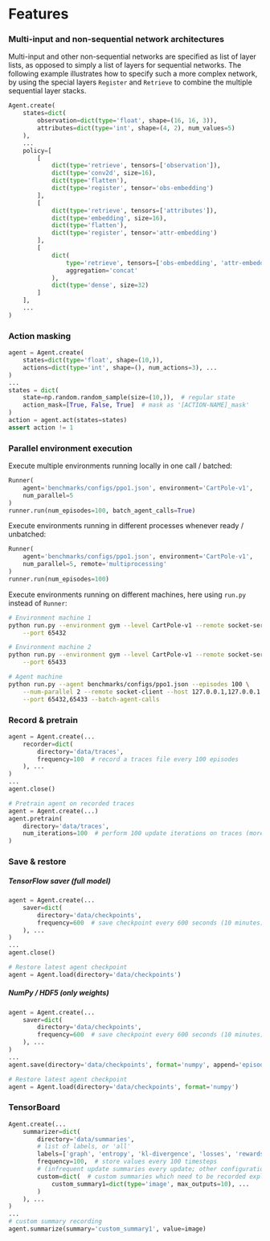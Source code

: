 Features
========


### Multi-input and non-sequential network architectures

Multi-input and other non-sequential networks are specified as list of layer lists, as opposed to
simply a list of layers for sequential networks. The following example illustrates how to specify
such a more complex network, by using the special layers `Register` and `Retrieve` to combine the
multiple sequential layer stacks.

```python
Agent.create(
    states=dict(
        observation=dict(type='float', shape=(16, 16, 3)),
        attributes=dict(type='int', shape=(4, 2), num_values=5)
    ),
    ...
    policy=[
        [
            dict(type='retrieve', tensors=['observation']),
            dict(type='conv2d', size=16),
            dict(type='flatten'),
            dict(type='register', tensor='obs-embedding')
        ],
        [
            dict(type='retrieve', tensors=['attributes']),
            dict(type='embedding', size=16),
            dict(type='flatten'),
            dict(type='register', tensor='attr-embedding')
        ],
        [
            dict(
                type='retrieve', tensors=['obs-embedding', 'attr-embedding'],
                aggregation='concat'
            ),
            dict(type='dense', size=32)
        ]
    ],
    ...
)
```



### Action masking

```python
agent = Agent.create(
    states=dict(type='float', shape=(10,)),
    actions=dict(type='int', shape=(), num_actions=3), ...
)
...
states = dict(
    state=np.random.random_sample(size=(10,)),  # regular state
    action_mask=[True, False, True]  # mask as '[ACTION-NAME]_mask'
)
action = agent.act(states=states)
assert action != 1
```



### Parallel environment execution

Execute multiple environments running locally in one call / batched:

```python
Runner(
    agent='benchmarks/configs/ppo1.json', environment='CartPole-v1',
    num_parallel=5
)
runner.run(num_episodes=100, batch_agent_calls=True)
```

Execute environments running in different processes whenever ready / unbatched:

```python
Runner(
    agent='benchmarks/configs/ppo1.json', environment='CartPole-v1',
    num_parallel=5, remote='multiprocessing'
)
runner.run(num_episodes=100)
```

Execute environments running on different machines, here using `run.py` instead
of `Runner`:

```bash
# Environment machine 1
python run.py --environment gym --level CartPole-v1 --remote socket-server \
    --port 65432

# Environment machine 2
python run.py --environment gym --level CartPole-v1 --remote socket-server \
    --port 65433

# Agent machine
python run.py --agent benchmarks/configs/ppo1.json --episodes 100 \
    --num-parallel 2 --remote socket-client --host 127.0.0.1,127.0.0.1 \
    --port 65432,65433 --batch-agent-calls
```



### Record & pretrain

```python
agent = Agent.create(...
    recorder=dict(
        directory='data/traces',
        frequency=100  # record a traces file every 100 episodes
    ), ...
)
...
agent.close()

# Pretrain agent on recorded traces
agent = Agent.create(...)
agent.pretrain(
    directory='data/traces',
    num_iterations=100  # perform 100 update iterations on traces (more configurations possible)
)
```



### Save & restore

##### TensorFlow saver (full model)

```python
agent = Agent.create(...
    saver=dict(
        directory='data/checkpoints',
        frequency=600  # save checkpoint every 600 seconds (10 minutes)
    ), ...
)
...
agent.close()

# Restore latest agent checkpoint
agent = Agent.load(directory='data/checkpoints')
```


##### NumPy / HDF5 (only weights)

```python
agent = Agent.create(...
    saver=dict(
        directory='data/checkpoints',
        frequency=600  # save checkpoint every 600 seconds (10 minutes)
    ), ...
)
...
agent.save(directory='data/checkpoints', format='numpy', append='episodes')

# Restore latest agent checkpoint
agent = Agent.load(directory='data/checkpoints', format='numpy')
```



### TensorBoard

```python
Agent.create(...
    summarizer=dict(
        directory='data/summaries',
        # list of labels, or 'all'
        labels=['graph', 'entropy', 'kl-divergence', 'losses', 'rewards'],
        frequency=100,  # store values every 100 timesteps
        # (infrequent update summaries every update; other configurations possible)
        custom=dict(  # custom summaries which need to be recorded explicitly
            custom_summary1=dict(type='image', max_outputs=10), ...
        )
    ), ...
)
...
# custom summary recording
agent.summarize(summary='custom_summary1', value=image)
```
